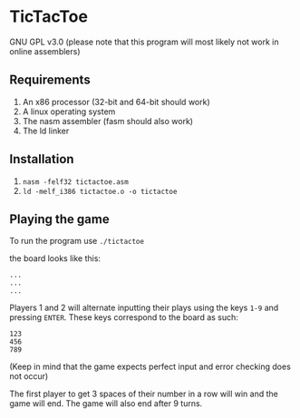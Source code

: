 # TicTacToe
GNU GPL v3.0
(please note that this program will most likely not work in online assemblers)

Requirements
------------
1. An x86 processor (32-bit and 64-bit should work)
2. A linux operating system
3. The nasm assembler (fasm should also work)
4. The ld linker

Installation
------------
1. `nasm -felf32 tictactoe.asm`
2. `ld -melf_i386 tictactoe.o -o tictactoe`

Playing the game
----------------
To run the program use `./tictactoe`

the board looks like this:
```
...
...
...
```

Players 1 and 2 will alternate inputting their plays using the keys `1-9` and pressing `ENTER`.
These keys correspond to the board as such:
```
123
456
789
```
(Keep in mind that the game expects perfect input and error checking does not occur)

The first player to get 3 spaces of their number in a row will win and the game will end.
The game will also end after 9 turns.
